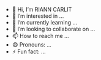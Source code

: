 - 👋 Hi, I’m RIANN CARLIT
- 👀 I’m interested in ...
- 🌱 I’m currently learning ...
- 💞️ I’m looking to collaborate on ...
- 📫 How to reach me ...
- 😄 Pronouns: ...
- ⚡ Fun fact: ...

<!---
yhanijane/yhanijane is a ✨ special ✨ repository because its `README.md` (this file) appears on your GitHub profile.
You can click the Preview link to take a look at your changes.
--->
